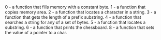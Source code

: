 0 - a function that fills memory with a constant byte.
1 - a function that copies memory area.
2 - a function that locates a character in a string.
3 - a function that gets the length of a prefix substring.
4 - a function that searches a string for any of a set of bytes.
5 - a function that locates a substring.
6 - a function that prints the chessboard.
8 - a function that sets the value of a pointer to a char.